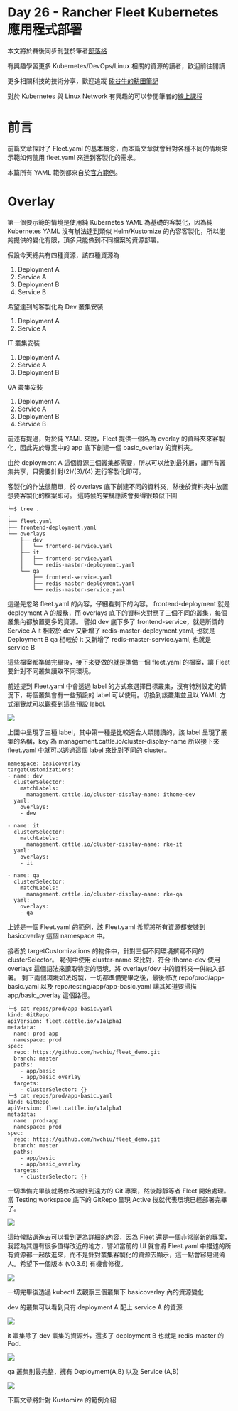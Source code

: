 Day 26 - Rancher Fleet Kubernetes 應用程式部署
============================================

本文將於賽後同步刊登於筆者[部落格](https://hwchiu.com/)

有興趣學習更多 Kubernetes/DevOps/Linux 相關的資源的讀者，歡迎前往閱讀

更多相關科技的技術分享，歡迎追蹤 [矽谷牛的耕田筆記](https://www.facebook.com/technologynoteniu)

對於 Kubernetes 與 Linux Network 有興趣的可以參閱筆者的[線上課程](https://course.hwchiu.com/)

# 前言

前篇文章探討了 Fleet.yaml 的基本概念，而本篇文章就會針對各種不同的情境來示範如何使用 fleet.yaml 來達到客製化的需求。

本篇所有 YAML 範例都來自於[官方範例](https://github.com/rancher/fleet-examples)。

# Overlay
第一個要示範的情境是使用純 Kubernetes YAML 為基礎的客製化，因為純 Kubernetes YAML 沒有辦法達到類似 Helm/Kustomize 的內容客製化，所以能夠提供的變化有限，頂多只能做到不同檔案的資源部署。

假設今天總共有四種資源，該四種資源為
1. Deployment A
2. Service A
3. Deployment B
4. Service B

希望達到的客製化為
Dev 叢集安裝
1. Deployment A
2. Service A

IT 叢集安裝
1. Deployment A
2. Service A
3. Deployment B

QA 叢集安裝
1. Deployment A
2. Service A
3. Deployment B
4. Service B

前述有提過，對於純 YAML 來說，Fleet 提供一個名為 overlay 的資料夾來客製化，因此先於專案中的 app 底下創建一個 basic_overlay 的資料夾。

由於 deployment A 這個資源三個叢集都需要，所以可以放到最外層，讓所有叢集共享，只需要針對(2)/(3)/(4) 進行客製化即可。

客製化的作法很簡單，於 overlays 底下創建不同的資料夾，然後於資料夾中放置想要客製化的檔案即可。
這時候的架構應該會長得很類似下圖

```bash=
╰─$ tree .
.
├── fleet.yaml
├── frontend-deployment.yaml
└── overlays
    ├── dev
    │   └── frontend-service.yaml
    ├── it
    │   ├── frontend-service.yaml
    │   └── redis-master-deployment.yaml
    └── qa
        ├── frontend-service.yaml
        ├── redis-master-deployment.yaml
        └── redis-master-service.yaml
```

這邊先忽略 fleet.yaml 的內容，仔細看剩下的內容。
frontend-deployment 就是 deployment A 的服務，而 overlays 底下的資料夾對應了三個不同的叢集，每個叢集內都放置更多的資源。
譬如 dev 底下多了 frontend-service，就是所謂的 Service A
it 相較於 dev 又新增了 redis-master-deployment.yaml, 也就是 Deployment B
qa 相較於 it 又新增了 redis-master-service.yaml, 也就是 service B

這些檔案都準備完畢後，接下來要做的就是準備一個 fleet.yaml 的檔案，讓 Fleet 要針對不同叢集讀取不同環境。

前述提到 Fleet.yaml 中會透過 label 的方式來選擇目標叢集，沒有特別設定的情況下，每個叢集會有一些預設的 label 可以使用。切換到該叢集並且以 YAML 方式瀏覽就可以觀察到這些預設 label.

![](https://i.imgur.com/Hvny9T6.png)

上圖中呈現了三種 label，其中第一種是比較適合人類閱讀的，該 label 呈現了叢集的名稱，key 為 management.cattle.io/cluster-display-name
所以接下來 fleet.yaml 中就可以透過這個 label 來比對不同的 cluster。

```
namespace: basicoverlay
targetCustomizations:
- name: dev
  clusterSelector:
    matchLabels:
      management.cattle.io/cluster-display-name: ithome-dev
  yaml:
    overlays:
    - dev

- name: it
  clusterSelector:
    matchLabels:
      management.cattle.io/cluster-display-name: rke-it
  yaml:
    overlays:
    - it

- name: qa
  clusterSelector:
    matchLabels:
      management.cattle.io/cluster-display-name: rke-qa
  yaml:
    overlays:
    - qa
```

上述是一個 Fleet.yaml 的範例，該 Fleet.yaml 希望將所有資源都安裝到 basicoverlay 這個 namespace 中。

接者於 targetCustomizations 的物件中，針對三個不同環境撰寫不同的 clusterSelector。
範例中使用 cluster-name 來比對，符合 ithome-dev 使用 overlays 這個語法來讀取特定的環境，將 overlays/dev 中的資料夾一併納入部署。
剩下兩個環境如法炮製，一切都準備完畢之後，最後修改 repo/prod/app-basic.yaml 以及 repo/testing/app/app-basic.yaml 讓其知道要掃描 app/basic_overlay 這個路徑。

```bash=
╰─$ cat repos/prod/app-basic.yaml
kind: GitRepo
apiVersion: fleet.cattle.io/v1alpha1
metadata:
  name: prod-app
  namespace: prod
spec:
  repo: https://github.com/hwchiu/fleet_demo.git
  branch: master
  paths:
    - app/basic
    - app/basic_overlay
  targets:
    - clusterSelector: {}
╰─$ cat repos/prod/app-basic.yaml
kind: GitRepo
apiVersion: fleet.cattle.io/v1alpha1
metadata:
  name: prod-app
  namespace: prod
spec:
  repo: https://github.com/hwchiu/fleet_demo.git
  branch: master
  paths:
    - app/basic
    - app/basic_overlay
  targets:
    - clusterSelector: {}
```


一切準備完畢後就將修改給推到遠方的 Git 專案，然後靜靜等者 Fleet 開始處理。
當 Testing workspace 底下的 GitRepo 呈現 Active 後就代表環境已經部署完畢了。

![](https://i.imgur.com/WocOIMX.png)

這時候點選進去可以看到更為詳細的內容，因為 Fleet 還是一個非常嶄新的專案，我認為其還有很多值得改近的地方，譬如當前的 UI 就會將 Fleet.yaml 中描述的所有資源都一起放進來，而不是針對叢集客製化的資源去顯示，這一點會容易混淆人。希望下一個版本 (v0.3.6) 有機會修復。

![](https://i.imgur.com/vurWDrf.png)

一切完畢後透過 kubectl 去觀察三個叢集下 basicoverlay 內的資源變化

dev 的叢集可以看到只有 deployment A 配上 service A 的資源

![](https://i.imgur.com/EiLQZUy.png)

it 叢集除了 dev 叢集的資源外，還多了 deployment B 也就是 redis-master 的 Pod.

![](https://i.imgur.com/9Pe0a9W.png)

qa 叢集則最完整，擁有 Deployment(A,B) 以及 Service (A,B)

![](https://i.imgur.com/BX6Pu8u.png)

下篇文章將針對 Kustomize 的範例介紹